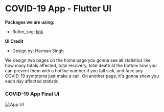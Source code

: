 # COVID-19 App - Flutter UI


**Packages we are using:**

- flutter_svg: [link](https://pub.dev/packages/flutter_svg)


**UI Credit**

- Design by: Harman Singh 

We design two pages on the home page you gonna see all statistics like how many totals affected, total recovery, total death at the bottom how you can prevent them with a hotline number if you fall sick, and face any COVID-19 symptoms just make a call. On another page, it's gonna show you each day affected statistic.

### COVID-19 App Final UI

![App UI](/UI.png)
